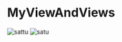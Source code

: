# MyViewAndViews
![sattu](https://user-images.githubusercontent.com/60412314/91622124-e1877e00-e9bf-11ea-9117-2a4bf745c939.jpg)
![satu](https://user-images.githubusercontent.com/60412314/91622126-e3e9d800-e9bf-11ea-9f98-8e1a51e98345.jpg)
